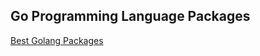 
## Go Programming Language Packages

[Best Golang Packages](https://www.golangprograms.com/go-programming-language-packages.html)
